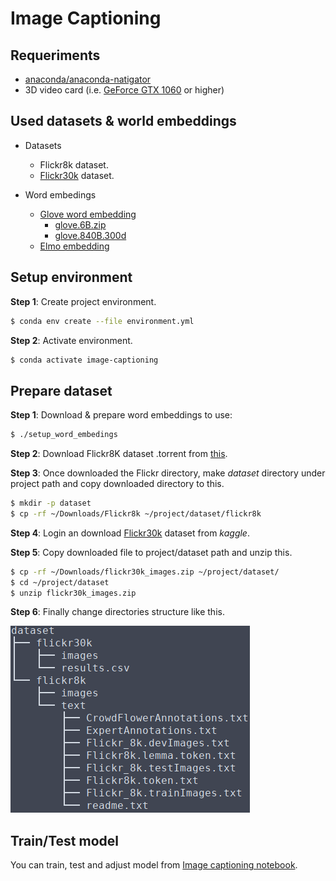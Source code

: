# Image Captioning


## Requeriments

* [anaconda/anaconda-natigator](https://www.anaconda.com/download/#linux)
* 3D video card (i.e. [GeForce GTX 1060](https://www.nvidia.com/en-us/geforce/products/10series/geforce-gtx-1060/) or higher)

## Used datasets & world embeddings

* Datasets
  * Flickr8k dataset.
  * [Flickr30k](https://www.kaggle.com/hsankesara/flickr-image-dataset/version/1#) dataset.

* Word embedings
    * [Glove word embedding](https://nlp.stanford.edu/projects/glove/)
      * [glove.6B.zip](nlp.stanford.edu/data/glove.6B.zip)
      * [glove.840B.300d](nlp.stanford.edu/data/glove.840B.300d.zip)
    * [Elmo embedding](https://allennlp.org/elmo)

## Setup environment

**Step 1**: Create project environment.

```bash
$ conda env create --file environment.yml
```

**Step 2**: Activate environment.
```bash
$ conda activate image-captioning
```

## Prepare dataset

**Step 1**: Download & prepare word embeddings to use:
```bash
$ ./setup_word_embedings
```

**Step 2**: Download Flickr8K dataset .torrent from [this](http://academictorrents.com/details/9dea07ba660a722ae1008c4c8afdd303b6f6e53b).

**Step 3**: Once downloaded the Flickr directory, make *dataset* directory under project path and copy downloaded directory to this.

```bash
$ mkdir -p dataset
$ cp -rf ~/Downloads/Flickr8k ~/project/dataset/flickr8k
```

**Step 4**: Login an download [Flickr30k](https://www.kaggle.com/hsankesara/flickr-image-dataset/version/1#) dataset from *kaggle*.

**Step 5**: Copy downloaded file to project/dataset path and unzip this.

```bash
$ cp -rf ~/Downloads/flickr30k_images.zip ~/project/dataset/
$ cd ~/project/dataset
$ unzip flickr30k_images.zip
```

**Step 6**: Finally change directories structure like this.

![dataset structure](https://raw.githubusercontent.com/adrianmarino/image-captioning/master/images/dataset-tree.png)


## Train/Test model

You can train, test and adjust model from [Image captioning notebook](https://github.com/adrianmarino/image-captioning/blob/master/image-captioning.ipynb). 
